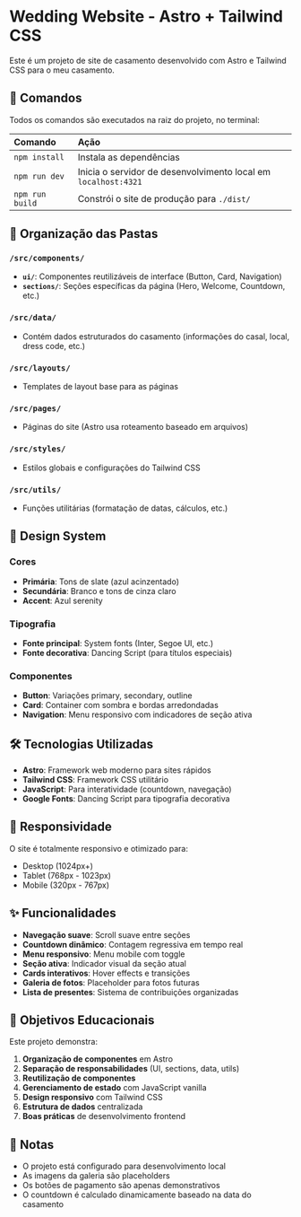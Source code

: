 # Wedding Website - Astro + Tailwind CSS

Este é um projeto de site de casamento desenvolvido com Astro e Tailwind CSS para o meu casamento.

## 🧞 Comandos

Todos os comandos são executados na raiz do projeto, no terminal:

| Comando                   | Ação                                           |
| :------------------------ | :----------------------------------------------- |
| `npm install`             | Instala as dependências                        |
| `npm run dev`             | Inicia o servidor de desenvolvimento local em `localhost:4321`      |
| `npm run build`           | Constrói o site de produção para `./dist/`          |

## 📁 Organização das Pastas

### `/src/components/`
- **`ui/`**: Componentes reutilizáveis de interface (Button, Card, Navigation)
- **`sections/`**: Seções específicas da página (Hero, Welcome, Countdown, etc.)

### `/src/data/`
- Contém dados estruturados do casamento (informações do casal, local, dress code, etc.)

### `/src/layouts/`
- Templates de layout base para as páginas

### `/src/pages/`
- Páginas do site (Astro usa roteamento baseado em arquivos)

### `/src/styles/`
- Estilos globais e configurações do Tailwind CSS

### `/src/utils/`
- Funções utilitárias (formatação de datas, cálculos, etc.)

## 🎨 Design System

### Cores
- **Primária**: Tons de slate (azul acinzentado)
- **Secundária**: Branco e tons de cinza claro
- **Accent**: Azul serenity

### Tipografia
- **Fonte principal**: System fonts (Inter, Segoe UI, etc.)
- **Fonte decorativa**: Dancing Script (para títulos especiais)

### Componentes
- **Button**: Variações primary, secondary, outline
- **Card**: Container com sombra e bordas arredondadas
- **Navigation**: Menu responsivo com indicadores de seção ativa

## 🛠️ Tecnologias Utilizadas

- **Astro**: Framework web moderno para sites rápidos
- **Tailwind CSS**: Framework CSS utilitário
- **JavaScript**: Para interatividade (countdown, navegação)
- **Google Fonts**: Dancing Script para tipografia decorativa

## 📱 Responsividade

O site é totalmente responsivo e otimizado para:
- Desktop (1024px+)
- Tablet (768px - 1023px)
- Mobile (320px - 767px)

## ✨ Funcionalidades

- **Navegação suave**: Scroll suave entre seções
- **Countdown dinâmico**: Contagem regressiva em tempo real
- **Menu responsivo**: Menu mobile com toggle
- **Seção ativa**: Indicador visual da seção atual
- **Cards interativos**: Hover effects e transições
- **Galeria de fotos**: Placeholder para fotos futuras
- **Lista de presentes**: Sistema de contribuições organizadas

## 🎯 Objetivos Educacionais

Este projeto demonstra:
1. **Organização de componentes** em Astro
2. **Separação de responsabilidades** (UI, sections, data, utils)
3. **Reutilização de componentes**
4. **Gerenciamento de estado** com JavaScript vanilla
5. **Design responsivo** com Tailwind CSS
6. **Estrutura de dados** centralizada
7. **Boas práticas** de desenvolvimento frontend

## 📝 Notas

- O projeto está configurado para desenvolvimento local
- As imagens da galeria são placeholders
- Os botões de pagamento são apenas demonstrativos
- O countdown é calculado dinamicamente baseado na data do casamento
